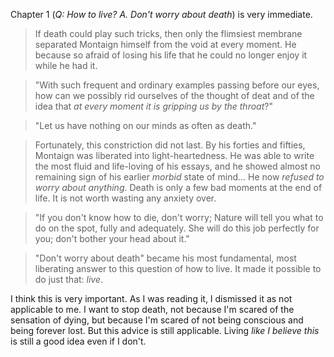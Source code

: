 Chapter 1 (*Q: How to live? A. Don't worry about death*) is very immediate. 

> If death could play such tricks, then only the flimsiest membrane separated 
> Montaign himself from the void at every moment. He because so afraid of losing 
> his life that he could no longer enjoy it while he had it. 

> "With such frequent and ordinary examples passing before our eyes, how can we 
> possibly rid ourselves of the thought of deat and of the idea that *at every 
> moment it is gripping us by the throat*?" 

> "Let us have nothing on our minds as often as death." 

> Fortunately, this constriction did not last. By his forties and fifties, 
> Montaign was liberated into light-heartedness. He was able to write the most 
> fluid and life-loving of his essays, and he showed almost no remaining sign 
> of his earlier *morbid* state of mind... He now *refused to worry about 
> anything*. Death is only a few bad moments at the end of life. It is not 
> worth wasting any anxiety over. 

> "If you don't know how to die, don't worry; Nature will tell you what to do 
> on the spot, fully and adequately. She will do this job perfectly for you; 
> don't bother your head about it." 

> "Don't worry about death" became his most fundamental, most liberating answer 
> to this question of how to live. It made it possible to do just that: *live*. 

I think this is very important. As I was reading it, I dismissed it as not 
applicable to me. I want to stop death, not because I'm scared of the 
sensation of dying, but because I'm scared of not being conscious and being 
forever lost. But this advice is still applicable. Living *like I believe this* 
is still a good idea even if I don't. 
